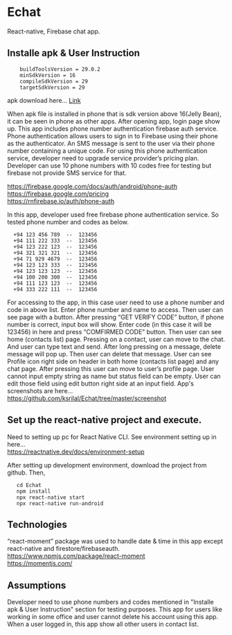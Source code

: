 # Echat
React-native, Firebase chat app.

## Installe apk & User Instruction
        buildToolsVersion = 29.0.2
        minSdkVersion = 16
        compileSdkVersion = 29
        targetSdkVersion = 29
        
apk download here...  [Link](https://github.com/ksrilal/Echat/blob/master/Echat.apk)

When apk file is installed  in phone that is sdk version above 16(Jelly Bean), it can be seen in phone as other apps.
After opening app, login page show up.
This app includes phone number authentication firebase auth service.
Phone authentication allows users to sign in to Firebase using their phone as the authenticator.
An SMS message is sent to the user via their phone number containing a unique code.
For using this phone authentication service, developer need to upgrade service provider’s pricing plan.
Developer can use 10 phone numbers with 10 codes free for testing but firebase not provide SMS service for that.

https://firebase.google.com/docs/auth/android/phone-auth    
https://firebase.google.com/pricing   
https://rnfirebase.io/auth/phone-auth   

In this app, developer used free firebase phone authentication service.
So tested phone number and codes as below.

      +94 123 456 789  --  123456
      +94 111 222 333  --  123456
      +94 123 222 123  --  123456
      +94 321 321 321  --  123456
      +94 71 929 4679  --  123456
      +94 123 123 333  --  123456
      +94 123 123 123  --  123456
      +94 100 200 300  --  123456
      +94 111 123 123  --  123456
      +94 333 222 111  --  123456

For accessing to the app, in this case user need to use a phone number and code in above list.
Enter phone number and name to access.
Then user can see page  with a button. After pressing “GET VERIFY CODE” button, if phone number is correct, input box will show.
Enter code (in this case it will be 123456) in here and press “COMFIRMED CODE” button.
Then user can see home (contacts list) page.
Pressing on a contact, user can move to the chat. And user can type text and send.
After long pressing on a message, delete message will pop up. Then user can delete that message.
User can see Profile icon right side on header in both home (contacts list page) and any chat page. 
After pressing this user can move to user’s profile page. User cannot input empty string as name but status field can be empty.
User can edit those field using edit button right side at an input field.
App's screenshots are here...   
https://github.com/ksrilal/Echat/tree/master/screenshot

## Set up the react-native project and execute.
Need to setting up pc for React Native CLI. See environment setting up in here...   
https://reactnative.dev/docs/environment-setup
       
After setting up development environment, download the project from github. Then,

       cd Echat
       npm install
       npx react-native start
       npx react-native run-android
       
## Technologies
“react-moment” package was used to handle date & time in this app except react-native and firestore/firebaseauth.   
https://www.npmjs.com/package/react-moment    
https://momentjs.com/

## Assumptions
Developer need to use phone numbers and codes mentioned in "Installe apk & User Instruction" section for testing purposes.
This app for users like working in some office and user cannot delete his account using this app.
When a user logged in, this app show all other users in contact list.
